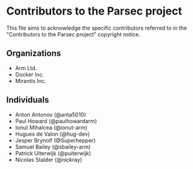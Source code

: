 # Contributors to the Parsec project
This file aims to acknowledge the specific contributors referred to in the "Contributors to the Parsec project" copyright notice.

## Organizations
* Arm Ltd.
* Docker Inc.
* Mirantis Inc.

## Individuals
* Anton Antonov (@anta5010)
* Paul Howard (@paulhowardarm)
* Ionut Mihalcea (@ionut-arm)
* Hugues de Valon (@hug-dev)
* Jesper Brynolf (@Superhepper)
* Samuel Bailey (@sbailey-arm)
* Patrick Uiterwijk (@puiterwijk)
* Nicolas Stalder (@nickray)
